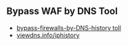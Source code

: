 ## Bypass WAF by DNS Tool
- [bypass-firewalls-by-DNS-history toll](https://github.com/vincentcox/bypass-firewalls-by-DNS-history)
- [viewdns.info/iphistory](https://viewdns.info/iphistory/)
